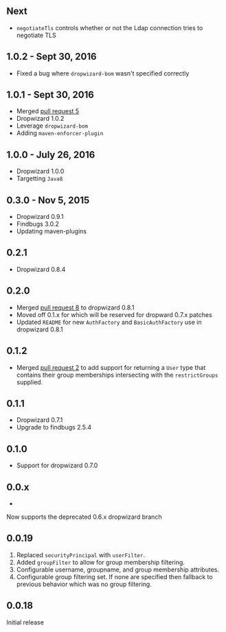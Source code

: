 Next
---
* `negotiateTls` controls whether or not the Ldap connection tries to negotiate TLS

1.0.2 - Sept 30, 2016
---
* Fixed a bug where `dropwizard-bom` wasn't specified correctly

1.0.1 - Sept 30, 2016
---
* Merged [pull request 5](https://github.com/yammer/dropwizard-auth-ldap/pull/5)
* Dropwizard 1.0.2
* Leverage `dropwizard-bom`
* Adding `maven-enforcer-plugin`

1.0.0 - July 26, 2016
----
* Dropwizard 1.0.0
* Targetting `Java8`

0.3.0 - Nov 5, 2015
-----
* Dropwizard 0.9.1
* Findbugs 3.0.2
* Updating maven-plugins

0.2.1
-----
* Dropwizard 0.8.4

0.2.0
-----
* Merged [pull request 8](https://github.com/yammer/dropwizard-auth-ldap/pull/8) to dropwizard 0.8.1
* Moved off 0.1.x for which will be reserved for dropward 0.7.x patches
* Updated `README` for new `AuthFactory` and `BasicAuthFactory` use in dropwizard 0.8.1

0.1.2
-----
* Merged [pull request 2](https://github.com/yammer/dropwizard-auth-ldap/pull/2) to add support for returning a `User` type that contains their group memberships intersecting with the `restrictGroups` supplied.

0.1.1
-----
* Dropwizard 0.7.1
* Upgrade to findbugs 2.5.4

0.1.0
-----
* Support for dropwizard 0.7.0

0.0.x
-----
* 
Now supports the deprecated 0.6.x dropwizard branch

0.0.19
------
1. Replaced `securityPrincipal` with `userFilter`.
2. Added `groupFilter` to allow for group membership filtering.
3. Configurable username, groupname, and group membership attributes.
4. Configurable group filtering set. If none are specified then fallback to previous behavior which was no group filtering.


0.0.18
------
Initial release
